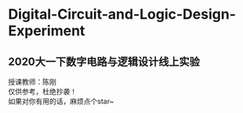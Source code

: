 # Digital-Circuit-and-Logic-Design-Experiment
## 2020大一下数字电路与逻辑设计线上实验
授课教师：陈刚<br>
仅供参考，杜绝抄袭！<br>
如果对你有用的话，麻烦点个star~
